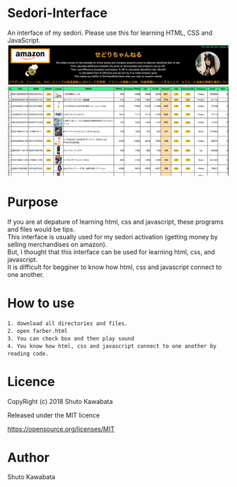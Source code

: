# Sedori-Interface
An interface of my sedori. Please use this for learning HTML, CSS and JavaScript.
<img src="https://github.com/shutokawabata0723/Sedori-Interface/blob/master/sedori.png" width="800px"><br>

# Purpose
If you are at depature of learning html, css and javascript, these programs and files would be tips.<br>
This interface is usually used for my sedori activation (getting money by selling merchandises on amazon).<br>
But, I thought that this interface can be used for learning html, css, and javascript.<br>
It is difficult for begginer to know how html, css and javascript connect to one another.<br>

# How to use
`1. download all directories and files.`<br>
`2. open farber.html`<br>
`3. You can check box and then play sound`<br>
`4. You know how html, css and javascript connect to one another by reading code.`<br>


# Licence
CopyRight (c) 2018 Shuto Kawabata

Released under the MIT licence

https://opensource.org/licenses/MIT

# Author
Shuto Kawabata

